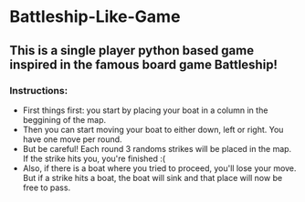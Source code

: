 # Battleship-Like-Game

## This is a single player python based game inspired in the famous board game Battleship!

### Instructions:
* First things first: you start by placing your boat in a column in the beggining of the map.
* Then you can start moving your boat to either down, left or right. You have one move per round.
* But be careful! Each round 3 randoms strikes will be placed in the map. If the strike hits you, you're finished :(
* Also, if there is a boat where you tried to proceed, you'll lose your move. But if a strike hits a boat, the boat will sink and that place will now be free to pass.
